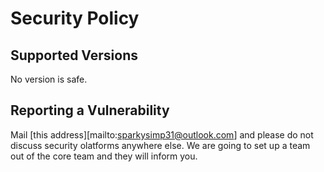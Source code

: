 # Security Policy

## Supported Versions

No version is safe.

## Reporting a Vulnerability

Mail [this address][mailto:sparkysimp31@outlook.com] and please do not discuss security olatforms anywhere else. We are going to set up a team out of the core team and they will inform you.
